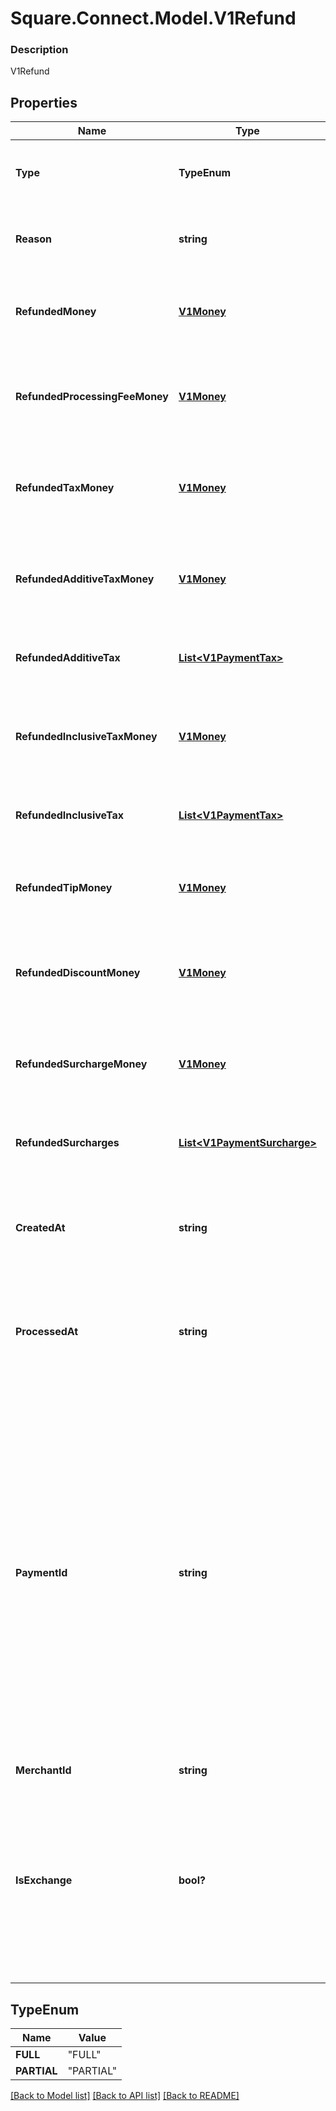# Square.Connect.Model.V1Refund

### Description

V1Refund

## Properties

Name | Type | Description | Notes
------------ | ------------- | ------------- | -------------
**Type** | **TypeEnum** | The type of refund See [V1RefundType](#type-v1refundtype) for possible values | [optional] 
**Reason** | **string** | The merchant-specified reason for the refund. | [optional] 
**RefundedMoney** | [**V1Money**](V1Money.md) | The amount of money refunded. This amount is always negative. | [optional] 
**RefundedProcessingFeeMoney** | [**V1Money**](V1Money.md) | The amount of processing fee money refunded. This amount is always positive. | [optional] 
**RefundedTaxMoney** | [**V1Money**](V1Money.md) | The total amount of tax money refunded. This amount is always negative. | [optional] 
**RefundedAdditiveTaxMoney** | [**V1Money**](V1Money.md) | The amount of additive tax money refunded. This amount is always negative. | [optional] 
**RefundedAdditiveTax** | [**List&lt;V1PaymentTax&gt;**](V1PaymentTax.md) | All of the additive taxes associated with the refund. | [optional] 
**RefundedInclusiveTaxMoney** | [**V1Money**](V1Money.md) | The amount of inclusive tax money refunded. This amount is always negative. | [optional] 
**RefundedInclusiveTax** | [**List&lt;V1PaymentTax&gt;**](V1PaymentTax.md) | All of the inclusive taxes associated with the refund. | [optional] 
**RefundedTipMoney** | [**V1Money**](V1Money.md) | The amount of tip money refunded. This amount is always negative. | [optional] 
**RefundedDiscountMoney** | [**V1Money**](V1Money.md) | The amount of discount money refunded. This amount is always positive. | [optional] 
**RefundedSurchargeMoney** | [**V1Money**](V1Money.md) | The amount of surcharge money refunded. This amount is always negative. | [optional] 
**RefundedSurcharges** | [**List&lt;V1PaymentSurcharge&gt;**](V1PaymentSurcharge.md) | A list of all surcharges associated with the refund. | [optional] 
**CreatedAt** | **string** | The time when the merchant initiated the refund for Square to process, in ISO 8601 format. | [optional] 
**ProcessedAt** | **string** | The time when Square processed the refund on behalf of the merchant, in ISO 8601 format. | [optional] 
**PaymentId** | **string** | A Square-issued ID associated with the refund. For single-tender refunds, payment_id is the ID of the original payment ID. For split-tender refunds, payment_id is the ID of the original tender. For exchange-based refunds (is_exchange &#x3D;&#x3D; true), payment_id is the ID of the original payment ID even if the payment includes other tenders. | [optional] 
**MerchantId** | **string** |  | [optional] 
**IsExchange** | **bool?** | Indicates whether or not the refund is associated with an exchange. If is_exchange is true, the refund reflects the value of goods returned in the exchange not the total money refunded. | [optional] 


## TypeEnum

Name | Value
------------ | -------------
**FULL** | "FULL"
**PARTIAL** | "PARTIAL"



[[Back to Model list]](../README.md#documentation-for-models) [[Back to API list]](../README.md#documentation-for-api-endpoints) [[Back to README]](../README.md)

